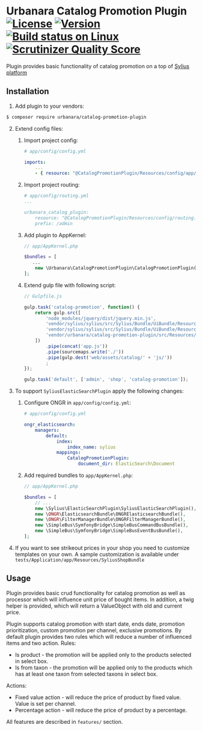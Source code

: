 # Urbanara Catalog Promotion Plugin [![License](https://img.shields.io/packagist/l/urbanara/catalog-promotion-plugin.svg)](https://packagist.org/packages/urbanara/catalog-promotion-plugin) [![Version](https://img.shields.io/packagist/v/urbanara/catalog-promotion-plugin.svg)](https://packagist.org/packages/urbanara/catalog-promotion-plugin) [![Build status on Linux](https://img.shields.io/travis/URBANARA/UrbanaraCatalogPromotionPlugin/master.svg)](http://travis-ci.org/URBANARA/UrbanaraCatalogPromotionPlugin) [![Scrutinizer Quality Score](https://img.shields.io/scrutinizer/g/URBANARA/UrbanaraCatalogPromotionPlugin.svg)](https://scrutinizer-ci.com/g/URBANARA/UrbanaraCatalogPromotionPlugin/)

Plugin provides basic functionality of catalog promotion on a top of [Sylius platform](https://github.com/Sylius/Sylius)

## Installation

1. Add plugin to your vendors:

```bash
$ composer require urbanara/catalog-promotion-plugin
```

2. Extend config files:

    1. Import project config: 
    
        ```yml
        # app/config/config.yml

        imports:
            ...
            - { resource: "@CatalogPromotionPlugin/Resources/config/app/grid.yml" }
        ```
        
    2. Import project routing: 
    
        ```yml
        # app/config/routing.yml
        ...

        urbanara_catalog_plugin:
            resource: "@CatalogPromotionPlugin/Resources/config/routing.yml"
            prefix: /admin
        ```
        
    3. Add plugin to AppKernel: 
    
        ```php
        // app/AppKernel.php

        $bundles = [
           ...
            new \Urbanara\CatalogPromotionPlugin\CatalogPromotionPlugin(),
        ];

        ```
    4. Extend gulp file with following script:
    
        ```js
        // Gulpfile.js
 
        gulp.task('catalog-promotion', function() {
            return gulp.src([
                'node_modules/jquery/dist/jquery.min.js',
                'vendor/sylius/sylius/src/Sylius/Bundle/UiBundle/Resources/private/js/sylius-prototype-handler.js',
                'vendor/sylius/sylius/src/Sylius/Bundle/UiBundle/Resources/private/js/sylius-form-collection.js',
                'vendor/urbanara/catalog-promotion-plugin/src/Resources/public/**'
            ])
                .pipe(concat('app.js'))
                .pipe(sourcemaps.write('./'))
                .pipe(gulp.dest('web/assets/catalog/' + 'js/'))
                ;
        });
        
        gulp.task('default', ['admin', 'shop', 'catalog-promotion']);
        ```

3. To support `SyliusElasticSearchPlugin` apply the following changes:

    1. Configure ONGR in `app/config/config.yml`:
    
        ```yaml
        # app/config/config.yml
        
        ongr_elasticsearch:
            managers:
                default:
                    index:
                        index_name: sylius
                    mappings:
                        CatalogPromotionPlugin:
                            document_dir: ElasticSearch\Document
        ```
        
    2. Add required bundles to `app/AppKernel.php`:
    
        ```php
        // app/AppKernel.php

        $bundles = [
            // ...
            new \Sylius\ElasticSearchPlugin\SyliusElasticSearchPlugin(),
            new \ONGR\ElasticsearchBundle\ONGRElasticsearchBundle(),
            new \ONGR\FilterManagerBundle\ONGRFilterManagerBundle(),
            new \SimpleBus\SymfonyBridge\SimpleBusCommandBusBundle(),
            new \SimpleBus\SymfonyBridge\SimpleBusEventBusBundle(),
        ];

        ```

4. If you want to see strikeout prices in your shop you need to customize templates on your own. A sample customization is available under `tests/Application/app/Resources/SyliusShopBundle`

## Usage

Plugin provides basic crud functionality for catalog promotion as well as processor which will influence unit price of bought items. 
In addition, a twig helper is provided, which will return a ValueObject with old and current price. 

Plugin supports catalog promotion with start date, ends date, promotion prioritization, custom promotion per channel, exclusive promotions.
By default plugin provides two rules which will reduce a number of influenced items and two action.
Rules:
 * Is product - the promotion will be applied only to the products selected in select box.
 * Is from taxon - the promotion will be applied only to the products which has at least one taxon from selected taxons in select box.

Actions:
 * Fixed value action - will reduce the price of product by fixed value. Value is set per channel.
 * Percentage action - will reduce the price of product by a percentage.

All features are described in `features/` section. 
